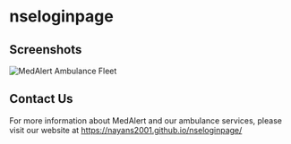 # nseloginpage
## Screenshots

![MedAlert Ambulance Fleet](screenshots/pc.png)


## Contact Us 

For more information about MedAlert and our ambulance services, please visit our website at https://nayans2001.github.io/nseloginpage/
